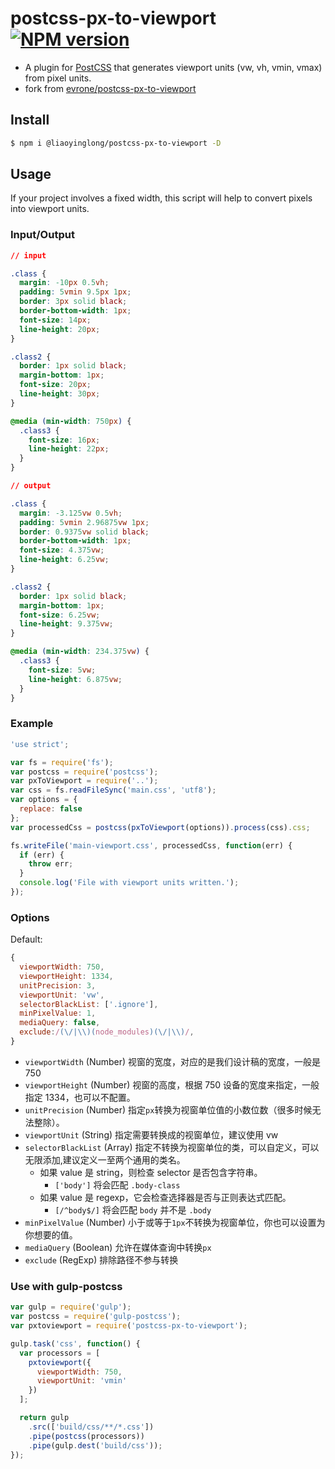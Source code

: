 # postcss-px-to-viewport [![NPM version](https://badge.fury.io/js/postcss-px-to-viewport.svg)](http://badge.fury.io/js/postcss-px-to-viewport)

- A plugin for [PostCSS](https://github.com/ai/postcss) that generates viewport units (vw, vh, vmin, vmax) from pixel units.
- fork from [evrone/postcss-px-to-viewport](https://github.com/evrone/postcss-px-to-viewport)

## Install

```bash
$ npm i @liaoyinglong/postcss-px-to-viewport -D
```

## Usage

If your project involves a fixed width, this script will help to convert pixels into viewport units.

### Input/Output

```css
// input

.class {
  margin: -10px 0.5vh;
  padding: 5vmin 9.5px 1px;
  border: 3px solid black;
  border-bottom-width: 1px;
  font-size: 14px;
  line-height: 20px;
}

.class2 {
  border: 1px solid black;
  margin-bottom: 1px;
  font-size: 20px;
  line-height: 30px;
}

@media (min-width: 750px) {
  .class3 {
    font-size: 16px;
    line-height: 22px;
  }
}

// output

.class {
  margin: -3.125vw 0.5vh;
  padding: 5vmin 2.96875vw 1px;
  border: 0.9375vw solid black;
  border-bottom-width: 1px;
  font-size: 4.375vw;
  line-height: 6.25vw;
}

.class2 {
  border: 1px solid black;
  margin-bottom: 1px;
  font-size: 6.25vw;
  line-height: 9.375vw;
}

@media (min-width: 234.375vw) {
  .class3 {
    font-size: 5vw;
    line-height: 6.875vw;
  }
}
```

### Example

```js
'use strict';

var fs = require('fs');
var postcss = require('postcss');
var pxToViewport = require('..');
var css = fs.readFileSync('main.css', 'utf8');
var options = {
  replace: false
};
var processedCss = postcss(pxToViewport(options)).process(css).css;

fs.writeFile('main-viewport.css', processedCss, function(err) {
  if (err) {
    throw err;
  }
  console.log('File with viewport units written.');
});
```

### Options

Default:

```js
{
  viewportWidth: 750,
  viewportHeight: 1334,
  unitPrecision: 3,
  viewportUnit: 'vw',
  selectorBlackList: ['.ignore'],
  minPixelValue: 1,
  mediaQuery: false,
  exclude:/(\/|\\)(node_modules)(\/|\\)/,
}
```

- `viewportWidth` (Number) 视窗的宽度，对应的是我们设计稿的宽度，一般是 750
- `viewportHeight` (Number) 视窗的高度，根据 750 设备的宽度来指定，一般指定 1334，也可以不配置。
- `unitPrecision` (Number) 指定`px`转换为视窗单位值的小数位数（很多时候无法整除）。
- `viewportUnit` (String) 指定需要转换成的视窗单位，建议使用 vw
- `selectorBlackList` (Array) 指定不转换为视窗单位的类，可以自定义，可以无限添加,建议定义一至两个通用的类名。
  - 如果 value 是 string，则检查 selector 是否包含字符串。
    - `['body']` 将会匹配 `.body-class`
  - 如果 value 是 regexp，它会检查选择器是否与正则表达式匹配。
    - `[/^body$/]` 将会匹配 `body` 并不是 `.body`
- `minPixelValue` (Number) 小于或等于`1px`不转换为视窗单位，你也可以设置为你想要的值。
- `mediaQuery` (Boolean) 允许在媒体查询中转换`px`
- `exclude` (RegExp) 排除路径不参与转换

### Use with gulp-postcss

```js
var gulp = require('gulp');
var postcss = require('gulp-postcss');
var pxtoviewport = require('postcss-px-to-viewport');

gulp.task('css', function() {
  var processors = [
    pxtoviewport({
      viewportWidth: 750,
      viewportUnit: 'vmin'
    })
  ];

  return gulp
    .src(['build/css/**/*.css'])
    .pipe(postcss(processors))
    .pipe(gulp.dest('build/css'));
});
```
